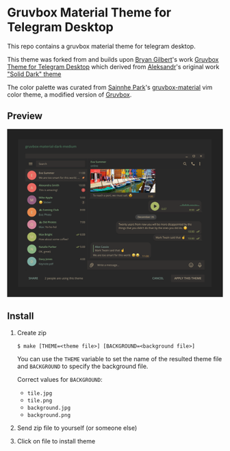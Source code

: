 # Gruvbox Material Theme for Telegram Desktop

This repo contains a gruvbox material theme for telegram desktop.

This theme was forked from and builds upon [Bryan Gilbert](https://github.com/gilbertw1)'s work [Gruvbox Theme for Telegram Desktop](https://github.com/MasterGroosha/telegram-soliddark-theme) which derived from [Aleksandr](https://github.com/MasterGroosha)'s original work ["Solid Dark" theme](https://github.com/MasterGroosha/telegram-soliddark-theme)

The color palette was curated from [Sainnhe Park](https://github.com/sainnhe)'s [gruvbox-material](https://github.com/sainnhe/gruvbox-material) vim color theme, a modified version of [Gruvbox](https://github.com/morhetz/gruvbox).

## Preview

![Gruvbox](gruvbox-theme-preview.png)

## Install

1. Create zip

	```
	$ make [THEME=<theme file>] [BACKGROUND=<background file>]
	```

	You can use the `THEME` variable to set the name of the resulted theme
	file and `BACKGROUND` to specify the background file.

	Correct values for `BACKGROUND`:

	* `tile.jpg`
	* `tile.png`
	* `background.jpg`
	* `background.png`

2. Send zip file to yourself (or someone else)

3. Click on file to install theme
